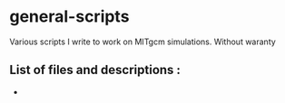 # general-scripts
Various scripts I write to work on MITgcm simulations.
Without waranty 

List of files and descriptions :
  - 
  - 
